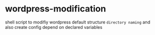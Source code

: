 # wordpress-modification
shell script to modifiy wordpress default structure `directory naming` and also create config depend on declared variables
